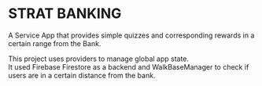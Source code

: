 # STRAT BANKING

A Service App that provides simple quizzes and corresponding rewards in a certain range from the Bank.

This project uses providers to manage global app state.  
It used Firebase Firestore as a backend and WalkBaseManager to check if users are in a certain distance from the bank.